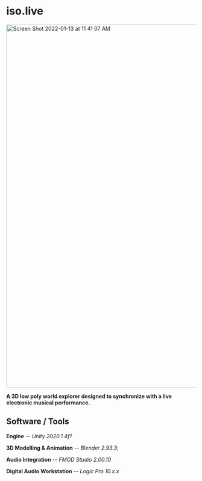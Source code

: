 # iso.live

<img width="964" alt="Screen Shot 2022-01-13 at 11 41 07 AM" src="https://user-images.githubusercontent.com/41221800/149398154-cf91e1c8-b1c1-4cf9-916f-40a215086fd1.png">

**A 3D low poly world explorer designed to synchronize with a live electronic musical performance.**
&nbsp;
## Software / Tools

**Engine** -- *Unity 2020.1.4f1*

**3D Modelling & Animation** -- *Blender 2.93.3*;

**Audio Integration** -- *FMOD Studio 2.00.10*

**Digital Audio Workstation** -- *Logic Pro 10.x.x*
